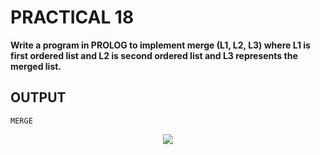 # PRACTICAL 18
**Write a program in PROLOG to implement merge (L1, L2, L3) where L1 is first ordered list and L2 is second ordered list and L3 represents the merged list.**

## OUTPUT

`MERGE`
<p align="center">
<img src="https://user-images.githubusercontent.com/68191677/218272701-d3a33f32-c319-49c8-8d5b-93713246b77d.png"  />
</p>